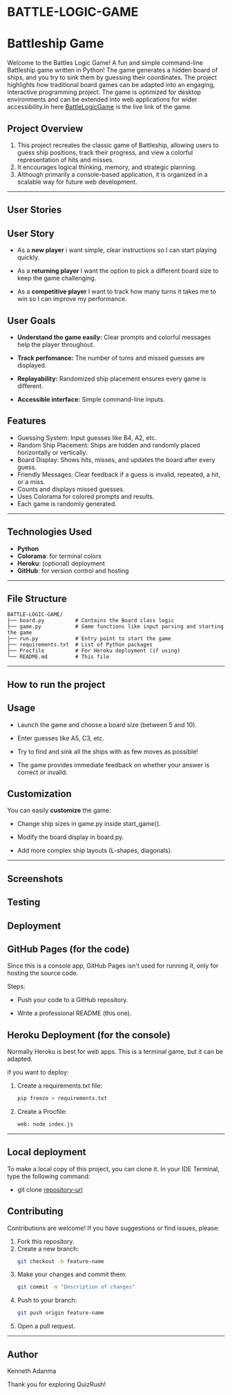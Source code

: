 # BATTLE-LOGIC-GAME

# Battleship Game

Welcome to the Battles Logic Game! A fun and simple command-line Battleship game written in Python!
The game generates a hidden board of ships, and you try to sink them by guessing their coordinates.
The project highlights how traditional board games can be adapted into an engaging, interactive programming project.
The game is optimized for desktop environments and can be extended into web applications for wider accessibility.In here [BattleLogicGame](https://battle-logic-game-aee4b43a316c.herokuapp.com/) is the live link of the game.


## Project Overview

1. This project recreates the classic game of Battleship, allowing users to guess ship positions, track their progress, and view a colorful representation of hits and misses.
2. It encourages logical thinking, memory, and strategic planning.
3. Although primarily a console-based application, it is organized in a scalable way for future web development.

---

## User Stories

## User Story

- As a **new player** i want simple, clear instructions so I can start playing quickly.

- As a **returning player** I want the option to pick a different board size to keep the game challenging.

- As a **competitive player** I want to track how many turns it takes me to win so I can improve my performance.

## User Goals

- **Understand the game easily:** Clear prompts and colorful messages help the player throughout.

- **Track perfomance:** The number of turns and missed guesses are displayed.

- **Replayability:** Randomized ship placement ensures every game is different.

- **Accessible interface:** Simple command-line inputs.

## Features

- Guessing System: Input guesses like B4, A2, etc.
- Random Ship Placement: Ships are hidden and randomly placed horizontally or vertically.
- Board Display: Shows hits, misses, and updates the board after every guess.
- Friendly Messages: Clear feedback if a guess is invalid, repeated, a hit, or a miss.
- Counts and displays missed guesses.
- Uses Colorama for colored prompts and results.
- Each game is randomly generated.

---

## Technologies Used

- **Python**
- **Colorama**: for terminal colors
- **Heroku**: (optional) deployment
- **GitHub**: for version control and hosting

---

## File Structure

```
BATTLE-LOGIC-GAME/
├── board.py          # Contains the Board class logic
├── game.py           # Game functions like input parsing and starting the game
├── run.py            # Entry point to start the game
├── requirements.txt  # List of Python packages
├── Procfile          # For Heroku deployment (if using)
└── README.md         # This file
```

---

## How to run the project




## Usage

- Launch the game and choose a board size (between 5 and 10).

- Enter guesses like A5, C3, etc.

- Try to find and sink all the ships with as few moves as possible!

- The game provides immediate feedback on whether your answer is correct or invalid.


## Customization

You can easily **customize** the game:

- Change ship sizes in game.py inside start_game().

- Modify the board display in board.py.

- Add more complex ship layouts (L-shapes, diagonals).

---

## Screenshots



## Testing 


## Deployment

## GitHub Pages (for the code)

Since this is a console app, GitHub Pages isn't used for running it, only for hosting the source code.

Steps: 

- Push your code to a GitHub repository.

- Write a professional README (this one).

## Heroku Deployment (for the console)

Normally Heroku is best for web apps. This is a terminal game, but it can be adapted.

if you want to deploy:

1. Create a requirements.txt file:
   ```bash
   pip freeze > requirements.txt
   ```
2. Create a Procfile:
   ```bash
   web: node index.js
   ```

---

## Local deployment 

To make a local copy of this project, you can clone it. In your IDE Terminal, type the following command:

   - git clone [repository-url](https://github.com/kenneth2-3/battle-logic-game)

## Contributing

Contributions are welcome! If you have suggestions or find issues, please:

1. Fork this repository.
2. Create a new branch:
   ```bash
   git checkout -b feature-name
   ```
3. Make your changes and commit them:
   ```bash
   git commit -m "Description of changes"
   ```
4. Push to your branch:
   ```bash
   git push origin feature-name
   ```
5. Open a pull request.

---

## Author

Kenneth Adanma

Thank you for exploring QuizRush!